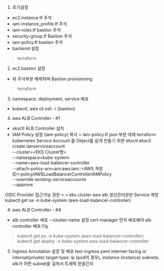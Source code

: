 1. 초기설정
- ec2.instance.tf 주석
- iam-instance_profile.tf 주석
- iam-roles.tf bastion 주석
- security-group.tf Bastion 주석
- iam-policy.tf bastion 주석
- backend 설정
>terraform

2. ec2 bastion 설정
- 위 주석부분 해제하며 Bastion provisioning
>terraform

3. namespace, deployment, service 배포
- kubectl, aws cli
ssh -i (bastion)

4. aws ALB Controller - #1
- eksctl ALB Controller 설치
- IAM Policy 설정
(iam-policy) 복사 > iam-policy.tf json 부분 대체
terraform 
kubernetes Service Account 를 Object를 쉽게 만들기 위한 eksctl
eksctl create iamserviceaccount \
--cluster=<EKS Cluster명> \
--namespace=kube-system \
--name=aws-load-balancer-controller \
--attach-policy-arn=arn:aws:iam::<AWS 계정ID>:policy/AWSLoadBalancerControllerIAMPolicy \
--override-existing-serviceaccounts \
--approve

OIDC Provider 접근가능 권한 < > eks cluster aws alb 생선관리권한
Service 계정 
kubectl get sa -n kube-system (aws-load-balancer-controller)

4. aws ALB Controller - #4
- alb controller 배포
--cluster-name 설정
cert-manager 먼저 배포해야 alb controller 배포가능
> kubectl get po -n kube-system (aws-load-balancer-controller)
> kubectl get deploy -n kube-system aws-load-balancer-controller

5. Ingress Annotation 설정 및 배포
test-ingress.yaml
internet-facing or internal(private)
target-type: ip (pod의 경우), instance (instance)
subnets: alb가 어떤 subnet을 걸쳐서 트래픽 받을건지
